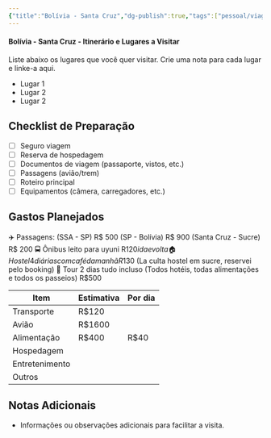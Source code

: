 ```yaml
---
{"title":"Bolívia - Santa Cruz","dg-publish":true,"tags":["pessoal/viagem","Internacional"],"permalink":"/4-review-do-caos/bolivia-santa-cruz/","dgPassFrontmatter":true}
---
```


#### Bolívia - Santa Cruz - Itinerário e Lugares a Visitar
Liste abaixo os lugares que você quer visitar. Crie uma nota para cada lugar e linke-a aqui.
- Lugar 1
- Lugar 2
- Lugar 2
## Checklist de Preparação
- [ ] Seguro viagem
- [ ] Reserva de hospedagem
- [ ] Documentos de viagem (passaporte, vistos, etc.)
- [ ] Passagens (avião/trem)
- [ ] Roteiro principal
- [ ] Equipamentos (câmera, carregadores, etc.)
## Gastos Planejados
✈️ Passagens:
    (SSA - SP) R$ 500
    (SP - Bolívia) R$ 900
    (Santa Cruz - Sucre) R$ 200
🚍 Ônibus leito para uyuni R$120 ida e volta
🏠 Hostel 4 diárias com café da manhã R$130 (La culta hostel em sucre, reservei pelo booking)
🎫 Tour 2 dias tudo incluso (Todos hotéis, todas alimentações e todos os passeios) R$500

| Item           | Estimativa | Por dia |
| -------------- | ---------- | ------- |
| Transporte     | R$120      |         |
| Avião          | R$1600     |         |
| Alimentação    | R$400      | R$40    |
| Hospedagem     |            |         |
| Entretenimento |            |         |
| Outros         |            |         |
## Notas Adicionais
- Informações ou observações adicionais para facilitar a visita.

